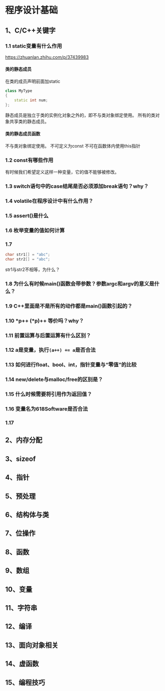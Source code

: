 # 程序设计基础

## 1、C/C++关键字

### 1.1 static变量有什么作用

https://zhuanlan.zhihu.com/p/37439983

#### 类的静态成员

在类的成员声明前面加static
```cpp
class MyType
{
    static int num;
};
```

静态成员是独立于类的实例化对象之外的，即不与类对象绑定使用。
所有的类对象共享类的静态成员。

#### 类的静态成员函数

不与类对象绑定使用。
不可定义为const
不可在函数体内使用this指针

### 1.2 const有哪些作用

有时候我们希望定义这样一种变量，它的值不能够被修改。

### 1.3 switch语句中的case结尾是否必须添加break语句？why？

### 1.4 volatile在程序设计中有什么作用？

### 1.5 assert()是什么

### 1.6 枚举变量的值如何计算

### 1.7 

```cpp
char str1[] = "abc";
char str2[] = "abc";
```

str1与str2不相等，为什么？

### 1.8 为什么有时候main()函数会带参数？参数argc和argv的意义是什么？

### 1.9 C++里面是不是所有的动作都是main()函数引起的？

### 1.10 \*p++ (\*p)++ 等价吗？why？ 

### 1.11 前置运算与后置运算有什么区别？

### 1.12 a是变量，执行`(a++) += a`是否合法

### 1.13 如何进行float、bool、int，指针变量与“零值”的比较

### 1.14 new/delete与malloc/free的区别是？

### 1.15 什么时候需要将引用作为返回值？

### 1.16 变量名为618Software是否合法

### 1.17 

## 2、内存分配

## 3、sizeof

## 4、指针

## 5、预处理

## 6、结构体与类

## 7、位操作

## 8、函数

## 9、数组

## 10、变量

## 11、字符串

## 12、编译

## 13、面向对象相关

## 14、虚函数

## 15、编程技巧



